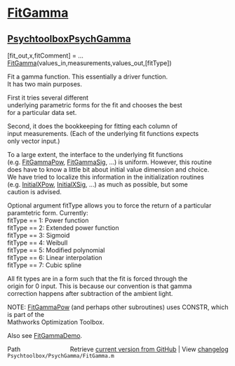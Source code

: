# [FitGamma](FitGamma)
## [Psychtoolbox](Psychtoolbox)[PsychGamma](PsychGamma)

[fit\_out,x,fitComment] = ...  
  [FitGamma](FitGamma)(values\_in,measurements,values\_out,[fitType])  
  
Fit a gamma function.  This essentially a driver function.  
It has two main purposes.  
  
First it tries several different  
underlying parametric forms for the fit and chooses the best  
for a particular data set.  
  
Second, it does the bookkeeping for fitting each column of  
input measurements.  (Each of the underlying fit functions expects  
only vector input.)  
  
To a large extent, the interface to the underlying fit functions  
(e.g. [FitGammaPow](FitGammaPow), [FitGammaSig](FitGammaSig), ...) is uniform.  However, this routine  
does have to know a little bit about initial value dimension and choice.  
We have tried to localize this information in the initialization routines  
(e.g. [InitialXPow](InitialXPow), [InitialXSig](InitialXSig), ...) as much as possible, but some  
caution is advised.  
  
Optional argument fitType allows you to force the return of a particular  
paramtetric form.  Currently:  
  fitType == 1:  Power function  
  fitType == 2:  Extended power function  
  fitType == 3:  Sigmoid  
  fitType == 4:  Weibull  
  fitType == 5:  Modified polynomial  
  fitType == 6:  Linear interpolation  
  fitType == 7:  Cubic spline  
  
All fit types are in a form such that the fit is forced through the  
origin for 0 input.  This is because our convention is that gamma  
correction happens after subtraction of the ambient light.  
  
NOTE: [FitGammaPow](FitGammaPow) (and perhaps other subroutines) uses CONSTR, which is part of the   
Mathworks Optimization Toolbox.  
  
Also see [FitGammaDemo](FitGammaDemo).  




<div class="code_header" style="text-align:right;">
  <span style="float:left;">Path&nbsp;&nbsp;</span> <span class="counter">Retrieve <a href=
  "https://raw.github.com/Psychtoolbox-3/Psychtoolbox-3/beta/Psychtoolbox/PsychGamma/FitGamma.m">current version from GitHub</a> | View <a href=
  "https://github.com/Psychtoolbox-3/Psychtoolbox-3/commits/beta/Psychtoolbox/PsychGamma/FitGamma.m">changelog</a></span>
</div>
<div class="code">
  <code>Psychtoolbox/PsychGamma/FitGamma.m</code>
</div>

